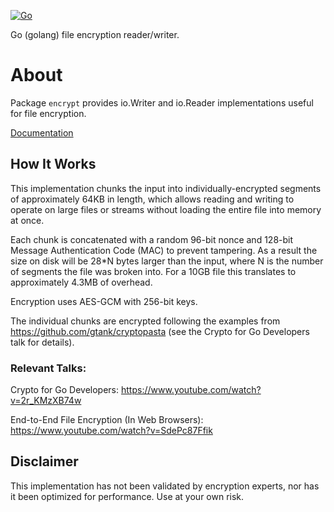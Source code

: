 [![Go](https://github.com/Travis-Britz/encrypt/actions/workflows/go.yml/badge.svg)](https://github.com/Travis-Britz/encrypt/actions/workflows/go.yml)

Go (golang) file encryption reader/writer.

# About

Package `encrypt` provides io.Writer and io.Reader implementations useful for file encryption.

[Documentation](https://pkg.go.dev/github.com/Travis-Britz/encrypt)

## How It Works

This implementation chunks the input into individually-encrypted segments of approximately 64KB in length,
which allows reading and writing to operate on large files or streams without loading the entire file into memory at once.

Each chunk is concatenated with a random 96-bit nonce and 128-bit Message Authentication Code (MAC) to prevent tampering.
As a result the size on disk will be 28*N bytes larger than the input, where N is the number of segments the file was broken into.
For a 10GB file this translates to approximately 4.3MB of overhead.

Encryption uses AES-GCM with 256-bit keys.

The individual chunks are encrypted following the examples from https://github.com/gtank/cryptopasta
(see the Crypto for Go Developers talk for details).

### Relevant Talks:

Crypto for Go Developers: https://www.youtube.com/watch?v=2r_KMzXB74w

End-to-End File Encryption (In Web Browsers): https://www.youtube.com/watch?v=SdePc87Ffik

## Disclaimer

This implementation has not been validated by encryption experts,
nor has it been optimized for performance.
Use at your own risk.

